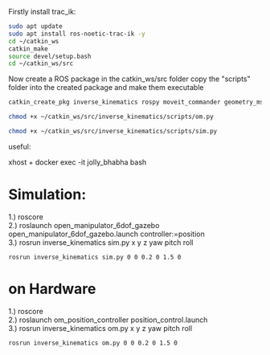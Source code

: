 Firstly install trac_ik:

``` bash
sudo apt update
sudo apt install ros-noetic-trac-ik -y
cd ~/catkin_ws
catkin_make
source devel/setup.bash
cd ~/catkin_ws/src
```

Now create a ROS package in the catkin_ws/src folder
copy the "scripts" folder into the created package and make them executable

``` bash
catkin_create_pkg inverse_kinematics rospy moveit_commander geometry_msgs

chmod +x ~/catkin_ws/src/inverse_kinematics/scripts/om.py

chmod +x ~/catkin_ws/src/inverse_kinematics/scripts/sim.py


```


useful:

xhost +
docker exec -it jolly_bhabha bash



# Simulation: 
1.) roscore  
2.) roslaunch open_manipulator_6dof_gazebo open_manipulator_6dof_gazebo.launch controller:=position  
3.) rosrun inverse_kinematics sim.py x y z yaw pitch roll  

```
rosrun inverse_kinematics sim.py 0 0 0.2 0 1.5 0
```


# on Hardware
1.) roscore⁠  
2.) roslaunch om_position_controller position_control.launch  
3.) rosrun inverse_kinematics om.py x y z yaw pitch roll  

```
rosrun inverse_kinematics om.py 0 0 0.2 0 1.5 0
```
